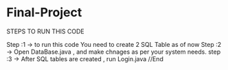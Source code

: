 # Final-Project

STEPS TO RUN THIS CODE 

Step :1 -> to run this code You need to create 2 SQL Table as of now
Step :2 -> Open DataBase.java , and make chnages as per your system needs.
step :3 -> After SQL tables are created , run Login.java
//End
